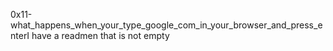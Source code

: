 0x11-what_happens_when_your_type_google_com_in_your_browser_and_press_enterI have a readmen that is not empty
